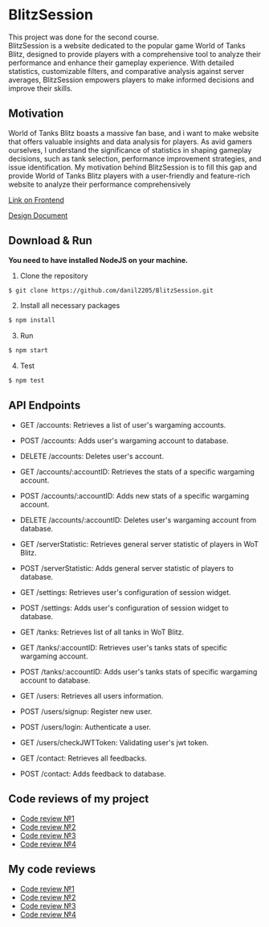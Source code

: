 # BlitzSession

This project was done for the second course.<br />
BlitzSession is a website dedicated to the popular game World of Tanks Blitz, designed to provide players with a comprehensive tool to analyze their performance and enhance their gameplay experience. With detailed statistics, customizable filters, and comparative analysis against server averages, BlitzSession empowers players to make informed decisions and improve their skills.

## Motivation
World of Tanks Blitz boasts a massive fan base, and i want to make website that offers valuable insights and data analysis for players. As avid gamers ourselves, I understand the significance of statistics in shaping gameplay decisions, such as tank selection, performance improvement strategies, and issue identification. My motivation behind BlitzSession is to fill this gap and provide World of Tanks Blitz players with a user-friendly and feature-rich website to analyze their performance comprehensively

[Link on Frontend](https://github.com/danil2205/blitz-session-react)

[Design Document](https://docs.google.com/document/d/1Blprl62qVn8JEoNXtWzSsBnPYQ7XCCcmvsvOy5Jzq-c/edit)

## Download & Run
**You need to have installed NodeJS on your machine.**

1. Clone the repository
```bash
$ git clone https://github.com/danil2205/BlitzSession.git
```

2. Install all necessary packages

```bash
$ npm install
```
3. Run

```bash
$ npm start
```

4. Test

```bash
$ npm test
```

## API Endpoints

* GET /accounts: Retrieves a list of user's wargaming accounts.
* POST /accounts: Adds user's wargaming account to database.
* DELETE /accounts: Deletes user's account.
* GET /accounts/:accountID: Retrieves the stats of a specific wargaming account.
* POST /accounts/:accountID: Adds new stats of a specific wargaming account.
* DELETE /accounts/:accountID: Deletes user's wargaming account from database.

* GET /serverStatistic: Retrieves general server statistic of players in WoT Blitz.
* POST /serverStatistic: Adds general server statistic of players to database.

* GET /settings: Retrieves user's configuration of session widget.
* POST /settings: Adds user's configuration of session widget to database.

* GET /tanks: Retrieves list of all tanks in WoT Blitz.
* GET /tanks/:accountID: Retrieves user's tanks stats of specific wargaming account.
* POST /tanks/:accountID: Adds user's tanks stats of specific wargaming account to database.

* GET /users: Retrieves all users information.
* POST /users/signup: Register new user.
* POST /users/login: Authenticate a user.
* GET /users/checkJWTToken: Validating user's jwt token.

* GET /contact: Retrieves all feedbacks.
* POST /contact: Adds feedback to database.

## Сode reviews of my project

- [Code review №1](https://github.com/danil2205/blitz-session-react/pull/3) 
- [Code review №2](https://github.com/danil2205/blitz-session-react/pull/4) 
- [Code review №3](https://github.com/danil2205/BlitzSession/pull/1) 
- [Code review №4](https://github.com/danil2205/BlitzSession/pull/2) 

## My code reviews

- [Code review №1](https://github.com/vladimirvikulin/To-Do-List/pull/4) 
- [Code review №2](https://github.com/vladimirvikulin/To-Do-List-Server/pull/2) 
- [Code review №3](https://github.com/vladimirvikulin/To-Do-List-Server/pull/3) 
- [Code review №4](https://github.com/vladimirvikulin/To-Do-List/pull/8) 
